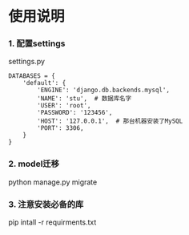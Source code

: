 # 使用说明

### 1. 配置settings

settings.py

```
DATABASES = {
    'default': {
        'ENGINE': 'django.db.backends.mysql',
        'NAME': 'stu',  # 数据库名字
        'USER': 'root',
        'PASSWORD': '123456',
        'HOST': '127.0.0.1',  # 那台机器安装了MySQL
        'PORT': 3306,
    }
}
```

### 2. model迁移

python manage.py migrate 

### 3. 注意安装必备的库

pip intall -r requirments.txt